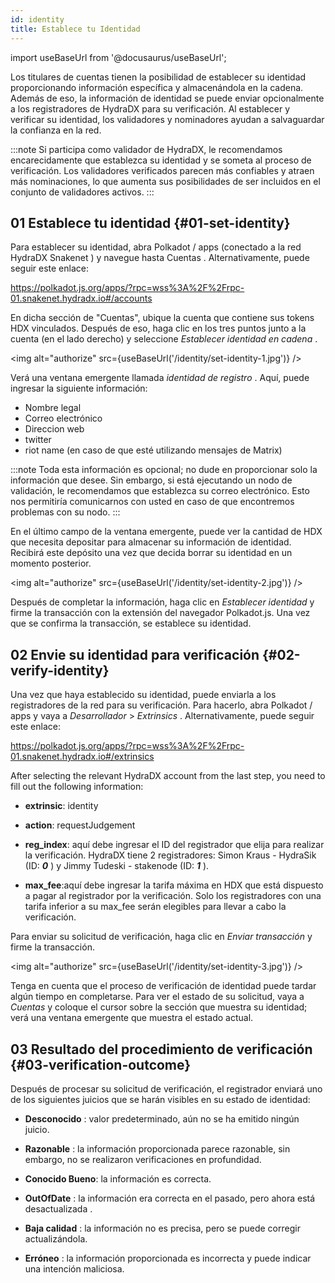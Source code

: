 ```yaml
---
id: identity
title: Establece tu Identidad
---
```


import useBaseUrl from '@docusaurus/useBaseUrl';

Los titulares de cuentas tienen la posibilidad de establecer su identidad proporcionando información específica y almacenándola en la cadena. Además de eso, la información de identidad se puede enviar opcionalmente a los registradores de HydraDX para su verificación. Al establecer y verificar su identidad, los validadores y nominadores ayudan a salvaguardar la confianza en la red.

:::note
Si participa como validador de HydraDX, le recomendamos encarecidamente que establezca su identidad y se someta al proceso de verificación. Los validadores verificados parecen más confiables y atraen más nominaciones, lo que aumenta sus posibilidades de ser incluidos en el conjunto de validadores activos.
:::

## 01 Establece tu identidad {#01-set-identity}

Para establecer su identidad, abra Polkadot / apps (conectado a la red HydraDX Snakenet ) y navegue hasta Cuentas . Alternativamente, puede seguir este enlace:

https://polkadot.js.org/apps/?rpc=wss%3A%2F%2Frpc-01.snakenet.hydradx.io#/accounts

En dicha sección de "Cuentas", ubique la cuenta que contiene sus tokens HDX vinculados. Después de eso, haga clic en los tres puntos junto a la cuenta (en el lado derecho) y seleccione *Establecer identidad en cadena* .

<img alt="authorize" src={useBaseUrl('/identity/set-identity-1.jpg')} />

Verá una ventana emergente llamada *identidad de registro* . Aquí, puede ingresar la siguiente información:


* Nombre legal
* Correo electrónico
* Direccion web
* twitter
* riot name (en caso de que esté utilizando mensajes de Matrix)

 :::note
Toda esta información es opcional; no dude en proporcionar solo la información que desee. Sin embargo, si está ejecutando un nodo de validación, le recomendamos que establezca su correo electrónico. Esto nos permitiría comunicarnos con usted en caso de que encontremos problemas con su nodo.
:::

En el último campo de la ventana emergente, puede ver la cantidad de HDX que necesita depositar para almacenar su información de identidad. Recibirá este depósito una vez que decida borrar su identidad en un momento posterior.

<img alt="authorize" src={useBaseUrl('/identity/set-identity-2.jpg')} />

Después de completar la información, haga clic en *Establecer identidad* y firme la transacción con la extensión del navegador Polkadot.js. Una vez que se confirma la transacción, se establece su identidad.

## 02 Envie su identidad para verificación {#02-verify-identity}

Una vez que haya establecido su identidad, puede enviarla a los registradores de la red para su verificación. Para hacerlo, abra Polkadot / apps y vaya a *Desarrollador* > *Extrinsics* . Alternativamente, puede seguir este enlace:

https://polkadot.js.org/apps/?rpc=wss%3A%2F%2Frpc-01.snakenet.hydradx.io#/extrinsics

After selecting the relevant HydraDX account from the last step, you need to fill out the following information:

* **extrinsic**: identity
* **action**: requestJudgement
* **reg_index**: aquí debe ingresar el ID del registrador que elija para realizar la verificación.
HydraDX tiene 2 registradores: Simon Kraus - HydraSik (ID: ***0*** ) y Jimmy Tudeski - stakenode (ID: ***1*** ).

* **max_fee**:aquí debe ingresar la tarifa máxima en HDX que está dispuesto a pagar al registrador por la verificación. Solo los registradores con una tarifa inferior a su max_fee serán elegibles para llevar a cabo la verificación.

Para enviar su solicitud de verificación, haga clic en *Enviar transacción* y firme la transacción.


<img alt="authorize" src={useBaseUrl('/identity/set-identity-3.jpg')} />

Tenga en cuenta que el proceso de verificación de identidad puede tardar algún tiempo en completarse. Para ver el estado de su solicitud, vaya a *Cuentas* y coloque el cursor sobre la sección que muestra su identidad; verá una ventana emergente que muestra el estado actual.

## 03 Resultado del procedimiento de verificación {#03-verification-outcome}

Después de procesar su solicitud de verificación, el registrador enviará uno de los siguientes juicios que se harán visibles en su estado de identidad:

* **Desconocido** : valor predeterminado, aún no se ha emitido ningún juicio.

* **Razonable** : la información proporcionada parece razonable, sin embargo, no se realizaron verificaciones en profundidad.
* **Conocido Bueno**: la información es correcta.
* **OutOfDate** : la información era correcta en el pasado, pero ahora está desactualizada .
* **Baja calidad** : la información no es precisa, pero se puede corregir actualizándola.
* **Erróneo** : la información proporcionada es incorrecta y puede indicar una intención maliciosa.

